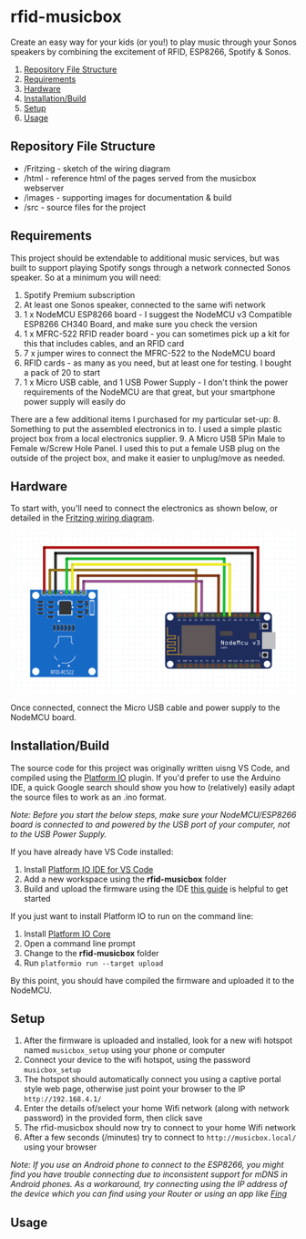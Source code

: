 # rfid-musicbox

Create an easy way for your kids (or you!) to play music through your Sonos speakers by combining the excitement of RFID, ESP8266, Spotify & Sonos.

1. [Repository File Structure](#repository-file-structure)
2. [Requirements](#requirements)
3. [Hardware](#hardware)
3. [Installation/Build](#installation-build)
3. [Setup](#setup)
3. [Usage](#usage)

## Repository File Structure
- /Fritzing - sketch of the wiring diagram
- /html - reference html of the pages served from the musicbox webserver
- /images - supporting images for documentation & build
- /src - source files for the project

## Requirements
This project should be extendable to additional music services, but was built to support playing Spotify songs through a network connected Sonos speaker. So at a minimum you will need:
1. Spotify Premium subscription
2. At least one Sonos speaker, connected to the same wifi network
3. 1 x NodeMCU ESP8266 board - I suggest the NodeMCU v3 Compatible ESP8266 CH340 Board, and make sure you check the version
4. 1 x MFRC-522 RFID reader board - you can sometimes pick up a kit for this that includes cables, and an RFID card
5. 7 x jumper wires to connect the MFRC-522 to the NodeMCU board
6. RFID cards - as many as you need, but at least one for testing. I bought a pack of 20 to start
7. 1 x Micro USB cable, and 1 USB Power Supply - I don't think the power requirements of the NodeMCU are that great, but your smartphone power supply will easily do

There are a few additional items I purchased for my particular set-up:
8. Something to put the assembled electronics in to. I used a simple plastic project box from a local electronics supplier.
9. A Micro USB 5Pin Male to Female w/Screw Hole Panel. I used this to put a female USB plug on the outside of the project box, and make it easier to unplug/move as needed.

## Hardware
To start with, you'll need to connect the electronics as shown below, or detailed in the [Fritzing wiring diagram](Fritzing/RFID-Musicbox.fzz).

![rfid-musicbox-Fritzing](images/fritzing.png)

Once connected, connect the Micro USB cable and power supply to the NodeMCU board.

## Installation/Build
The source code for this project was originally written uisng VS Code, and compiled using the [Platform IO](https://platformio.org/) plugin. If you'd prefer to use the Arduino IDE, a quick Google search should show you how to (relatively) easily adapt the source files to work as an .ino format.

*Note: Before you start the below steps, make sure your NodeMCU/ESP8266 board is connected to and powered by the USB port of your computer, not to the USB Power Supply.*

If you have already have VS Code installed:
1. Install [Platform IO IDE for VS Code](https://platformio.org/install/ide?install=vscode)
2. Add a new workspace using the **rfid-musicbox** folder
3. Build and upload the firmware using the IDE [this guide](https://docs.platformio.org/en/latest/integration/ide/vscode.html#ide-vscode) is helpful to get started

If you just want to install Platform IO to run on the command line:
1. Install [Platform IO Core](https://platformio.org/install/cli)
2. Open a command line prompt
3. Change to the **rfid-musicbox** folder
4. Run `platformio run --target upload`

By this point, you should have compiled the firmware and uploaded it to the NodeMCU.

## Setup
1. After the firmware is uploaded and installed, look for a new wifi hotspot named `musicbox_setup` using your phone or computer
2. Connect your device to the wifi hotspot, using the password `musicbox_setup`
3. The hotspot should automatically connect you using a captive portal style web page, otherwise just point your browser to the IP `http://192.168.4.1/`
4. Enter the details of/select your home Wifi network (along with network password) in the provided form, then click save
5. The rfid-musicbox should now try to connect to your home Wifi network
6. After a few seconds (/minutes) try to connect to `http://musicbox.local/` using your browser

*Note: If you use an Android phone to connect to the ESP8266, you might find you have trouble connecting due to inconsistent support for mDNS in Android phones. As a workaround, try connecting using the IP address of the device which you can find using your Router or using an app like [Fing](https://www.fing.com/products/fing-app)*

## Usage
